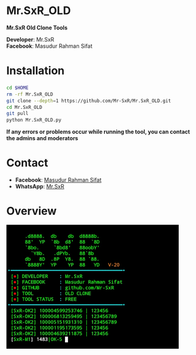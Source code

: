 # Mr.SxR_OLD
**Mr.SxR Old Clone Tools**

**Developer**: Mr.SxR  
**Facebook**: Masudur Rahman Sifat
# Installation
```Bash
cd $HOME
rm -rf Mr.SxR_OLD
git clone --depth=1 https://github.com/Mr-SxR/Mr.SxR_OLD.git
cd Mr.SxR_OLD
git pull
python Mr.SxR_OLD.py
```
**If any errors or problems occur while running the tool, you can contact the admins and moderators**
# Contact
- **Facebook**: [Masudur Rahman Sifat](https://www.facebook.com/sxr.404)
- **WhatsApp**: [Mr.SxR](https://wa.me/+8801858094178)

# Overview
<img src="./Mr.SxR.jpg" width="450" alt="">
